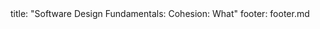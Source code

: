 <frontmatter>
title: "Software Design Fundamentals: Cohesion: What"
footer: footer.md
</frontmatter>

<include src="navbar.md" boilerplate />

<include src="unit-inPage-asFlat.md" boilerplate />